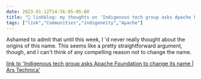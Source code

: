---date: 2023-01-12T14:56:05-05:00title: "🔗 linkblog: my thoughts on 'Indigenous tech group asks Apache Foundation to change its name | Ars Technica'"tags: ["link","Communities","indigeneity","Apache"]---Ashamed to admit that until this week, I 'd never really thought about the origins of this name. This seems like a pretty straightforward argument, though, and I can't think of any compelling reason not to change the name.   [link to 'Indigenous tech group asks Apache Foundation to change its name | Ars Technica'](https://arstechnica.com/gadgets/2023/01/indigenous-tech-group-asks-apache-foundation-to-change-its-name/)